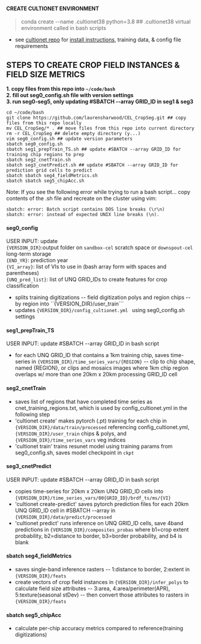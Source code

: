 #### CREATE CULTIONET ENVIRONMENT  
> conda create --name .cultionet38 python=3.8  ## .cultionet38 virtual environment called in bash scripts    
* see [cultionet repo](https://github.com/jgrss/cultionet) for [install instructions](https://github.com/jgrss/cultionet?tab=readme-ov-file#installation), training data, & config file requirements     

## STEPS TO CREATE CROP FIELD INSTANCES & FIELD SIZE METRICS  
<b>1. copy files from this repo into ```~/code/bash```   
2. fill out seg0_config.sh file with version settings   
3. run seg0-seg5, only updating #SBATCH --array GRID_ID in seg1 & seg3   
</b> 

```
cd ~/code/bash   
git clone https://github.com/laurensharwood/CEL_CropSeg.git ## copy files from this repo locally      
mv CEL_CropSeg/* . ## move files from this repo into current directory      
rm -r CEL_CropSeg ## delete empty directory (y...)       
vim seg0_config.sh ## update version parameters      
sbatch seg0_config.sh  
sbatch seg1_prepTrain_TS.sh ## update #SBATCH --array GRID_ID for training chip regions to prep     
sbatch seg2_cnetTrain.sh   
sbatch seg3_cnetPredict.sh ## update #SBATCH --array GRID_ID for prediction grid cells to predict    
sbatch sbatch seg4_fieldMetrics.sh  
sbatch sbatch seg5_chipAcc.sh   
```  

Note: If you see the following error while trying to run a bash script... copy contents of the .sh file and recreate on the cluster using vim:   
```
sbatch: error: Batch script contains DOS line breaks (\r\n)   
sbatch: error: instead of expected UNIX line breaks (\n).   
```  

#### <b>seg0_config</b>     
USER INPUT: update   
```{VERSION_DIR}```:output folder on ```sandbox-cel``` scratch space or ```downspout-cel``` long-term storage          
```{END_YR}```: prediction year  
```{VI_array}```: list of VIs to use in (bash array form with spaces and parentheses)  
```{UNQ_pred_list}```: list of UNQ GRID_IDs to create features for crop classification   
* splits training digitizations -- field digitization polys and region chips --  by region into ``{VERSION_DIR}/user_train```   
* updates  ```{VERSION_DIR}/config_cultionet.yml ``` using seg0_config.sh settings         

#### <b>seg1_prepTrain_TS</b>    
USER INPUT: update #SBATCH --array GRID_ID in bash script        
* for each UNQ GRID_ID that contains a 1km training chip, saves time-series in ```{VERSION_DIR}/time_series_vars/{REGION}``` -- clip to chip shape, named {REGION}, or clips and mosaics images where 1km chip region overlaps w/ more than one 20km x 20km processing GRID_ID cell        

#### <b>seg2_cnetTrain</b>    
* saves list of regions that have completed time series as cnet_training_regions.txt, which is used by config_cultionet.yml in the following step   
* 'cultionet create' makes pytorch (.pt) training for each chip in ```{VERSION_DIR}/data/train/processed``` referencing config_cultionet.yml, ```{VERSION_DIR}/user_train``` chips & polys, and ```{VERSION_DIR}/time_series_vars``` veg indices  
* 'cultionet train' trains resunet model using training params from seg0_config.sh, saves model checkpoint in  ```ckpt```   

#### <b>seg3_cnetPredict</b>     
USER INPUT: update #SBATCH --array GRID_ID in bash script        
* copies time-series for 20km x 20km UNQ GRID_ID cells into ```{VERSION_DIR}/time_series_vars/00{GRID_ID}/brdf_ts/ms/{VI}```       
* 'cultionet create-predict' saves pytorch prediction files for each 20km UNQ GRID_ID cell in #SBATCH --array in ```{VERSION_DIR}/data/predict/processed```   
* 'cultionet predict' runs inference on UNQ GRID_ID cells, save 4band predictions in ```{VERSION_DIR}/composites_probas``` where b1=crop extent probability, b2=distance to border, b3=border probability, and b4 is blank     

#### <b>sbatch seg4_fieldMetrics</b>    
* saves single-band inference rasters -- 1:distance to border, 2:extent in ```{VERSION_DIR}/feats```  
* create vectors of crop field instances in  ```{VERSION_DIR}/infer_polys``` to calculate field size attributes -- 3:area, 4:area/perimeter(APR), 5:texture(seasonal stDev) -- then convert those attributes to rasters in ```{VERSION_DIR}/feats``` 
  

#### <b>sbatch seg5_chipAcc</b>    
* calculate per-chip accuracy metrics compared to reference(training digitizations)       
